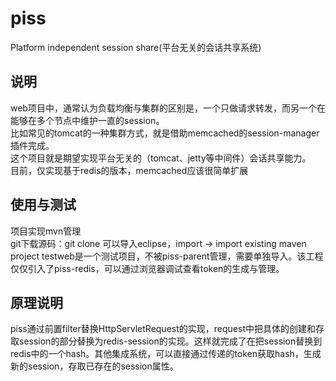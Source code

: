 # piss
Platform independent session share(平台无关的会话共享系统)  

## 说明
web项目中，通常认为负载均衡与集群的区别是，一个只做请求转发，而另一个在能够在多个节点中维护一直的session。  
比如常见的tomcat的一种集群方式，就是借助memcached的session-manager插件完成。  
这个项目就是期望实现平台无关的（tomcat、jetty等中间件）会话共享能力。  
目前，仅实现基于redis的版本，memcached应该很简单扩展

## 使用与测试
项目实现mvn管理  
git下载源码：git clone
可以导入eclipse，import -> import existing maven project
testweb是一个测试项目，不被piss-parent管理，需要单独导入。该工程仅仅引入了piss-redis，可以通过浏览器调试查看token的生成与管理。

## 原理说明
piss通过前置filter替换HttpServletRequest的实现，request中把具体的创建和存取session的部分替换为redis-session的实现。这样就完成了在把session替换到redis中的一个hash。其他集成系统，可以直接通过传递的token获取hash，生成新的session，存取已存在的session属性。
